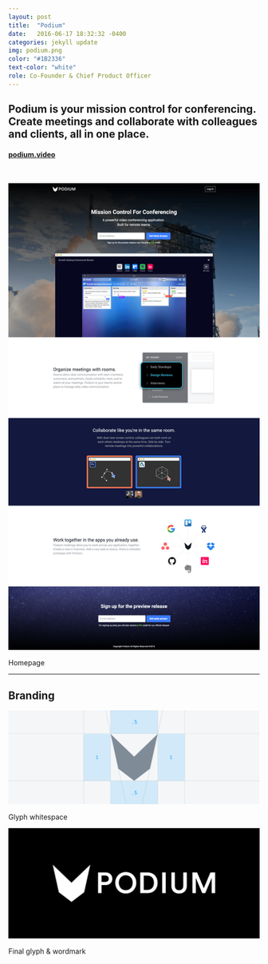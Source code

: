 ```yaml
---
layout: post
title:  "Podium"
date:   2016-06-17 18:32:32 -0400
categories: jekyll update
img: podium.png
color: "#1B2336"
text-color: "white"
role: Co-Founder & Chief Product Officer
---
```

## Podium is your mission control for conferencing. Create meetings and collaborate with colleagues and clients, all in one place.

#### **[podium.video](http://podium.video)**

<br/>

![podium landing](/img/podium-landing.png)

<div class="caption">Homepage</div>

<hr>

## Branding

![podium wirefram](/img/podium-wireframe.png)

<div class="caption">Glyph whitespace</div>

![podium wordmark](/img/podium-wordmark.png)

<div class="caption">Final glyph & wordmark</div>
